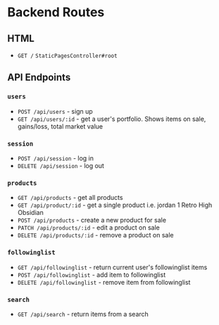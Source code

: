 # Backend Routes

## HTML

+ `GET /` `StaticPagesController#root`

## API Endpoints

### `users`
+ `POST /api/users` - sign up
+ `GET /api/users/:id` - get a user's portfolio. Shows items on sale, gains/loss, total market value

### `session`
+ `POST /api/session` - log in
+ `DELETE /api/session` - log out

### `products`
+ `GET /api/products` - get all products
+ `GET /api/product/:id` - get a single product i.e. jordan 1 Retro High Obsidian
+ `POST /api/products` - create a new product for sale
+ `PATCH /api/products/:id` - edit a product on sale
+ `DELETE /api/products/:id` - remove a product on sale

### `followinglist`
+ `GET /api/followinglist` - return current user's followinglist items
+ `POST /api/followinglist` - add item to followinglist
+ `DELETE /api/followinglist` - remove item from followinglist

### `search`
+ `GET /api/search` - return items from a search